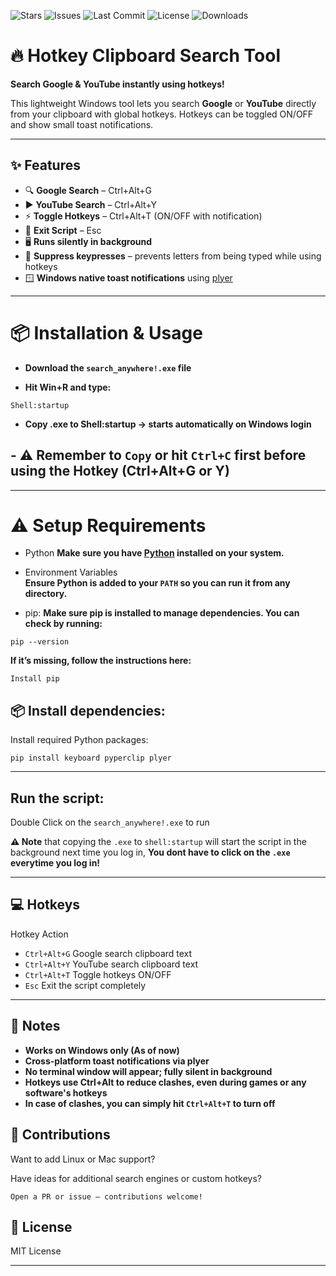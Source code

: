 ![Stars](https://img.shields.io/github/stars/happyman09/search-anywhere?style=flat-square)
![Issues](https://img.shields.io/github/issues/happyman09/search-anywhere?style=flat-square)
![Last Commit](https://img.shields.io/github/last-commit/happyman09/search-anywhere?style=flat-square)
![License](https://img.shields.io/github/license/happyman09/search-anywhere?style=flat-square)
![Downloads](https://img.shields.io/github/downloads/happyman09/search-anywhere/latest/total?style=flat-square)

# 🔥 Hotkey Clipboard Search Tool

**Search Google & YouTube instantly using hotkeys!**  

This lightweight Windows tool lets you search **Google** or **YouTube** directly from your clipboard with global hotkeys. Hotkeys can be toggled ON/OFF and show small toast notifications. 

---

## ✨ Features

- 🔍 **Google Search** – Ctrl+Alt+G  
- ▶️ **YouTube Search** – Ctrl+Alt+Y  
- ⚡ **Toggle Hotkeys** – Ctrl+Alt+T (ON/OFF with notification)  
- 🛑 **Exit Script** – Esc  
- 🖥️ **Runs silently in background**  
- 🚫 **Suppress keypresses** – prevents letters from being typed while using hotkeys  
- 🪟 **Windows native toast notifications** using [plyer](https://pypi.org/project/plyer/)

---
# 📦 Installation & Usage

 - **Download the `search_anywhere!.exe` file**

 - **Hit Win+R and type:** 
 ```
Shell:startup
 ```

 - **Copy .exe to Shell:startup → starts automatically on Windows login**

## - ⚠️ Remember to `Copy` or hit `Ctrl+C` first before using the Hotkey (Ctrl+Alt+G or Y)

---


# ⚠️ Setup Requirements
- Python
**Make sure you have [Python](https://www.python.org/downloads/) installed on your system.**
  
- Environment Variables  
**Ensure Python is added to your `PATH` so you can run it from any directory.**
  
- pip:
**Make sure pip is installed to manage dependencies. You can check by running:**
```
pip --version
```
**If it’s missing, follow the instructions here:**
```
Install pip
```
## 📦 Install dependencies:

Install required Python packages:
```
pip install keyboard pyperclip plyer
```
---

## Run the script:

Double Click on the `search_anywhere!.exe` to run

**⚠️ Note** that copying the `.exe` to `shell:startup` will start the script in the background next time you log in,
**You dont have to click on the `.exe` everytime you log in!**

---

## 💻 Hotkeys
Hotkey	Action

- `Ctrl+Alt+G`	Google search clipboard text
- `Ctrl+Alt+Y`	YouTube search clipboard text
- `Ctrl+Alt+T`	Toggle hotkeys ON/OFF
- `Esc`	Exit the script completely
  
---

## 📝 Notes

- **Works on Windows only (As of now)**
- **Cross-platform toast notifications via plyer**
- **No terminal window will appear; fully silent in background**
- **Hotkeys use Ctrl+Alt to reduce clashes, even during games or any software's hotkeys**
- **In case of clashes, you can simply hit `Ctrl+Alt+T` to turn off**


## 🤝 Contributions

Want to add Linux or Mac support?

Have ideas for additional search engines or custom hotkeys?

`Open a PR or issue — contributions welcome!`

## 📜 License

MIT License


---
